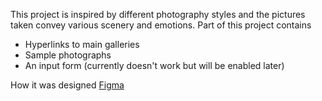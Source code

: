 This project is inspired by different photography styles and the pictures taken convey various scenery and emotions.
Part of this project contains
- Hyperlinks to main galleries
- Sample photographs
- An input form (currently doesn't work but will be enabled later)

How it was designed 
[Figma](https://www.figma.com/design/3QbFtcQlZgLuoVzYd2SQii/Home-design?m=auto&t=Jg2cjinoCJZnxI1h-6)
